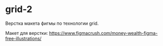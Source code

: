 # grid-2
Верстка макета фигмы по технологии grid.  

Макет для верстки: https://www.figmacrush.com/money-wealth-figma-free-illustrations/
